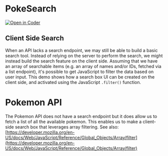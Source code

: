 # PokeSearch
[![Open in Coder](https://ixdcoder.com/open-in-coder.svg)](https://ixdcoder.com/templates/Static/workspace?name=PokeSearch&mode=auto&param.git_repo=https://bender.sheridanc.on.ca/system-design/pokesearch&param.code_template=custom)


## Client Side Search
When an API lacks a search endpoint, we may still be able to build a basic search tool. Instead of relying on the server to perform the search, we might instead build the search feature on the client side. Assuming that we have an array of searchable items (e.g. an array of names and/or IDs, fetched via a list endpoint), it's possible to get JavaScript to filter the data based on user input. This demo shows how a search box UI can be created on the client side, and activated using the JavaScript `.filter()` function.

# Pokemon API
The Pokemon API does not have a search endpoint but it does allow us to fetch a list of all the available pokemon. This enables us to make a client-side search box that leverages array filtering.  See also: [https://developer.mozilla.org/en-US/docs/Web/JavaScript/Reference/Global_Objects/Array/filter](https://developer.mozilla.org/en-US/docs/Web/JavaScript/Reference/Global_Objects/Array/filter)
 